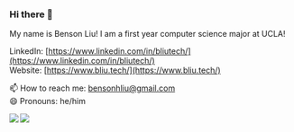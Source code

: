 ### Hi there 👋

My name is Benson Liu! I am a first year computer science major at UCLA!

LinkedIn: [https://www.linkedin.com/in/bliutech/](https://www.linkedin.com/in/bliutech/) \
Website: [https://www.bliu.tech/](https://www.bliu.tech/) 

📫 How to reach me: bensonhliu@gmail.com\
😄 Pronouns: he/him

<img align="left" src="https://github-readme-stats.vercel.app/api?username=bliutech&hide=stars,contribs&show_icons=true&hide_title=false&hide_rank=true&include_all_commits=true&count_private=true&custom_title=Contributions&theme=vue" />


<img align="left" src="https://github-readme-stats.vercel.app/api/top-langs/?username=bliutech&layout=compact&theme=vue" />


<!--
**bliutech/bliutech** is a ✨ _special_ ✨ repository because its `README.md` (this file) appears on your GitHub profile.

Here are some ideas to get you started:

- 🔭 I’m currently working on ...
- 🌱 I’m currently learning ...
- 👯 I’m looking to collaborate on ...
- 🤔 I’m looking for help with ...
- 💬 Ask me about ...
- 📫 How to reach me: ...
- 😄 Pronouns: ...
- ⚡ Fun fact: ...
-->
